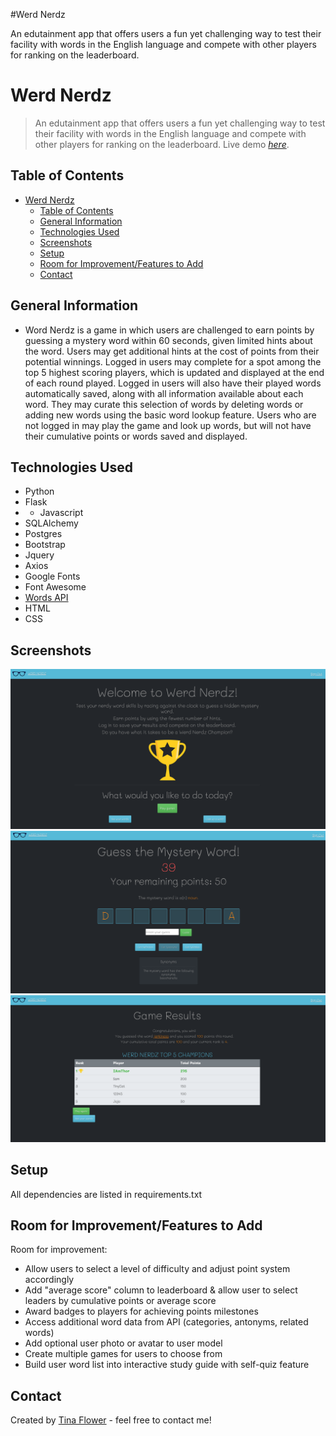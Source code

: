 #Werd Nerdz

An edutainment app that offers users a fun yet challenging way to test their facility with words in the English language and compete with other players for ranking on the leaderboard.


# Werd Nerdz
> An edutainment app that offers users a fun yet challenging way to test their facility with words in the English language and compete with other players for ranking on the leaderboard.
> Live demo [_here_](https://werd-nerdz.herokuapp.com/).

## Table of Contents
- [Werd Nerdz](#werd-nerdz)
  - [Table of Contents](#table-of-contents)
  - [General Information](#general-information)
  - [Technologies Used](#technologies-used)
  - [Screenshots](#screenshots)
  - [Setup](#setup)
  - [Room for Improvement/Features to Add](#room-for-improvementfeatures-to-add)
  - [Contact](#contact)


## General Information
-  Word Nerdz is a game in which users are challenged to earn points by guessing a mystery word within 60 seconds, given limited hints about the word. Users may get additional hints at the cost of points from their potential winnings. Logged in users may complete for a spot among the top 5 highest scoring players, which is updated and displayed at the end of each round played. Logged in users will also have their played words automatically saved, along with all information available about each word. They may curate this selection of words by deleting words or adding new words using the basic word lookup feature. Users who are not logged in may play the game and look up words, but will not have their cumulative points or words saved and displayed.


## Technologies Used
- Python
- Flask
- - Javascript
- SQLAlchemy
- Postgres
- Bootstrap
- Jquery
- Axios
- Google Fonts
- Font Awesome
- [Words API](#https://www.wordsapi.com/) 
- HTML
- CSS


## Screenshots
![Landing Page](./static/landing-page.png)
![Active Game](./static/active-game.png)
![Results](./static/results.png)


## Setup

All dependencies are listed in requirements.txt 


## Room for Improvement/Features to Add

Room for improvement:
- Allow users to select a level of difficulty and adjust point system accordingly
- Add "average score" column to leaderboard & allow user to select leaders by cumulative points or average score
- Award badges to players for achieving points milestones
- Access additional word data from API (categories, antonyms, related words)
- Add optional user photo or avatar to user model
- Create multiple games for users to choose from
- Build user word list into interactive study guide with self-quiz feature


## Contact
Created by [Tina Flower](#tmflower@gmail.com/) - feel free to contact me!
